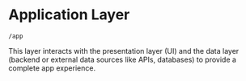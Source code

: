 # Application Layer

`/app`

This layer interacts with the presentation layer (UI) and the data layer (backend or external data sources like APIs, databases) to provide a complete app experience.

